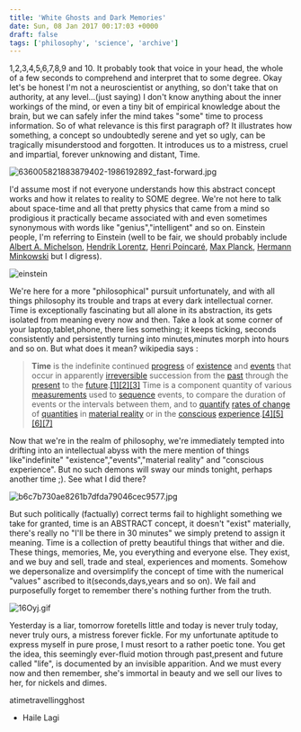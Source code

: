 ```yaml
---
title: 'White Ghosts and Dark Memories'
date: Sun, 08 Jan 2017 00:17:03 +0000
draft: false
tags: ['philosophy', 'science', 'archive']
---
```


1,2,3,4,5,6,7,8,9 and 10. It probably took that voice in your head, the whole of a few seconds to comprehend and interpret
 that to some degree. Okay let's be honest I'm not a neuroscientist or anything, so don't take that on authority, at any
  level...(just saying) I don't know anything about the inner workings of the mind, or even a tiny bit of empirical 
  knowledge about the brain, but we can safely infer the mind takes "some" time to process information. So of what 
  relevance is this first paragraph of? It illustrates how something, a concept so undoubtedly serene and yet so ugly, 
  can be tragically misunderstood and forgotten. It introduces us to a mistress, cruel and impartial, forever unknowing
   and distant, Time. 
   
![636005821883879402-1986192892_fast-forward.jpg](https://atimetravellingghost.files.wordpress.com/2017/01/636005821883879402-1986192892_fast-forward.jpg)

I'd assume most if not everyone understands how this abstract concept works and how it relates to reality to SOME degree. 
We're not here to talk about space-time and all that pretty physics that came from a mind so prodigious it practically 
became associated with and even sometimes synonymous with words like "genius","intelligent" and so on. Einstein people,
 I'm referring to Einstein (well to be fair, we should probably include 
 [Albert A. Michelson](https://en.wikipedia.org/wiki/Albert_A._Michelson "Albert A. Michelson"), 
 [Hendrik Lorentz](https://en.wikipedia.org/wiki/Hendrik_Lorentz "Hendrik Lorentz"), 
 [Henri Poincaré](https://en.wikipedia.org/wiki/Henri_Poincar%C3%A9 "Henri Poincaré"),
 [Max Planck](https://en.wikipedia.org/wiki/Max_Planck "Max Planck"), 
 [Hermann Minkowski](https://en.wikipedia.org/wiki/Hermann_Minkowski "Hermann Minkowski") but I digress). 
 
 ![einstein](https://atimetravellingghost.files.wordpress.com/2017/01/einstein.jpg) 
 
We're here for a more "philosophical" pursuit unfortunately, and with all things philosophy its trouble and traps at
every dark intellectual corner. Time is exceptionally fascinating but all alone in its abstraction, its gets isolated 
from meaning every now and then. Take a look at some corner of your laptop,tablet,phone, there lies something; it keeps
ticking, seconds consistently and persistently turning into minutes,minutes morph into hours and so on. But what does
it mean? wikipedia says :  

> **Time** is the indefinite continued [progress](https://en.wikipedia.org/wiki/Sequence "Sequence") of
> [existence](https://en.wikipedia.org/wiki/Existence "Existence") and 
>[events](https://en.wikipedia.org/wiki/Event_(philosophy) "Event (philosophy)") that occur in apparently 
>[irreversible](https://en.wikipedia.org/wiki/Irreversible_process "Irreversible process") succession from the 
>[past](https://en.wikipedia.org/wiki/Past "Past") through the [present](https://en.wikipedia.org/wiki/Present "Present")
> to the [future](https://en.wikipedia.org/wiki/Future "Future").[\[1\]](https://en.wikipedia.org/wiki/Time#cite_note-1)[\[2\]](https://en.wikipedia.org/wiki/Time#cite_note-DefRefs02-2)[\[3\]](https://en.wikipedia.org/wiki/Time#cite_note-3) Time is a component quantity of various [measurements](https://en.wikipedia.org/wiki/Measurement "Measurement") used to [sequence](https://en.wikipedia.org/wiki/Sequence "Sequence") events, to compare the duration of events or the intervals between them, and to [quantify](https://en.wikipedia.org/wiki/Quantification_(science) "Quantification (science)") [rates of change](https://en.wikipedia.org/wiki/Derivative "Derivative") of [quantities](https://en.wikipedia.org/wiki/Physical_quantity "Physical quantity") in [material reality](https://en.wikipedia.org/wiki/Scientific_realism "Scientific realism") or in the [conscious](https://en.wikipedia.org/wiki/Consciousness "Consciousness") [experience](https://en.wikipedia.org/wiki/Qualia "Qualia").[\[4\]](https://en.wikipedia.org/wiki/Time#cite_note-4)[\[5\]](https://en.wikipedia.org/wiki/Time#cite_note-5)[\[6\]](https://en.wikipedia.org/wiki/Time#cite_note-DefRefs01-6)[\[7\]](https://en.wikipedia.org/wiki/Time#cite_note-Poidevin-7)

Now that we're in the realm of philosophy, we're immediately tempted into drifting into an intellectual abyss with the 
mere mention of things like"indefinite" "existence","events","material reality" and "conscious experience". But no such 
demons will sway our minds tonight, perhaps another time ;). See what I did there? 

![b6c7b730ae8261b7dfda79046cec9577.jpg](https://atimetravellingghost.files.wordpress.com/2017/01/b6c7b730ae8261b7dfda79046cec95771.jpg) 

But such politically (factually) correct terms fail to highlight something we take for granted, time is an ABSTRACT 
concept, it doesn't "exist" materially, there's really no "I'll be there in 30 minutes" we simply pretend to assign it
 meaning. Time is a collection of pretty beautiful things that wither and die. These things, memories, Me, you everything
and everyone else. They exist, and we buy and sell, trade and steal, experiences and moments. Somehow we depersonalize
and oversimplify the concept of time with the numerical "values" ascribed to it(seconds,days,years and so on). We fail
and purposefully forget to remember there's nothing further from the truth. 

![16Oyj.gif](https://atimetravellingghost.files.wordpress.com/2017/01/16oyj.gif)

Yesterday is a liar, tomorrow foretells little and today is never truly today, never truly ours, a mistress forever 
fickle. For my unfortunate aptitude to express myself in pure prose, I must resort to a rather poetic tone. You get the 
idea, this seemingly ever-fluid motion through past,present and future called "life", is documented by an invisible 
apparition. And we must every now and then remember, she's immortal in beauty and we sell our lives to her, for nickels and dimes.

atimetravellingghost

- Haile Lagi